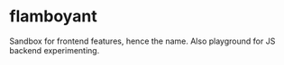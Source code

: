# flamboyant
Sandbox for frontend features, hence the name. Also playground for JS backend experimenting.
